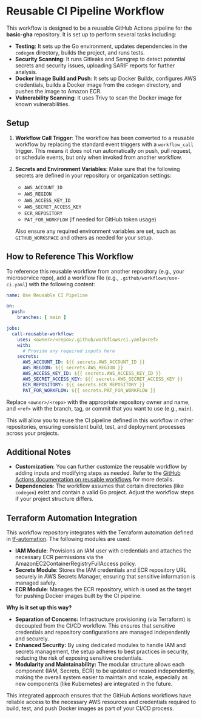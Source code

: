 # Reusable CI Pipeline Workflow

This workflow is designed to be a reusable GitHub Actions pipeline for the **basic-gha** repository. It is set up to perform several tasks including:

- **Testing**: It sets up the Go environment, updates dependencies in the `codegen` directory, builds the project, and runs tests.
- **Security Scanning**: It runs Gitleaks and Semgrep to detect potential secrets and security issues, uploading SARIF reports for further analysis.
- **Docker Image Build and Push**: It sets up Docker Buildx, configures AWS credentials, builds a Docker image from the `codegen` directory, and pushes the image to Amazon ECR.
- **Vulnerability Scanning**: It uses Trivy to scan the Docker image for known vulnerabilities.

## Setup

1. **Workflow Call Trigger**: The workflow has been converted to a reusable workflow by replacing the standard event triggers with a `workflow_call` trigger. This means it does not run automatically on push, pull request, or schedule events, but only when invoked from another workflow.

2. **Secrets and Environment Variables**: Make sure that the following secrets are defined in your repository or organization settings:
   - `AWS_ACCOUNT_ID`
   - `AWS_REGION`
   - `AWS_ACCESS_KEY_ID`
   - `AWS_SECRET_ACCESS_KEY`
   - `ECR_REPOSITORY`
   - `PAT_FOR_WORKFLOW` (if needed for GitHub token usage)
   
   Also ensure any required environment variables are set, such as `GITHUB_WORKSPACE` and others as needed for your setup.

## How to Reference This Workflow

To reference this reusable workflow from another repository (e.g., your microservice repo), add a workflow file (e.g., `.github/workflows/use-ci.yaml`) with the following content:

```yaml
name: Use Reusable CI Pipeline

on:
  push:
    branches: [ main ]

jobs:
  call-reusable-workflow:
    uses: <owner>/<repo>/.github/workflows/ci.yaml@<ref>
    with:
      # Provide any required inputs here
    secrets:
      AWS_ACCOUNT_ID: ${{ secrets.AWS_ACCOUNT_ID }}
      AWS_REGION: ${{ secrets.AWS_REGION }}
      AWS_ACCESS_KEY_ID: ${{ secrets.AWS_ACCESS_KEY_ID }}
      AWS_SECRET_ACCESS_KEY: ${{ secrets.AWS_SECRET_ACCESS_KEY }}
      ECR_REPOSITORY: ${{ secrets.ECR_REPOSITORY }}
      PAT_FOR_WORKFLOW: ${{ secrets.PAT_FOR_WORKFLOW }}
```

Replace `<owner>/<repo>` with the appropriate repository owner and name, and `<ref>` with the branch, tag, or commit that you want to use (e.g., `main`).

This will allow you to reuse the CI pipeline defined in this workflow in other repositories, ensuring consistent build, test, and deployment processes across your projects.

## Additional Notes

- **Customization**: You can further customize the reusable workflow by adding inputs and modifying steps as needed. Refer to the [GitHub Actions documentation on reusable workflows](https://docs.github.com/en/actions/using-workflows/reusing-workflows) for more details.
- **Dependencies**: The workflow assumes that certain directories (like `codegen`) exist and contain a valid Go project. Adjust the workflow steps if your project structure differs.

## Terraform Automation Integration

This workflow repository integrates with the Terraform automation defined in [tf-automation](https://github.com/olu-folarin/tf-automation/tree/main/modules). The following modules are used:

- **IAM Module**: Provisions an IAM user with credentials and attaches the necessary ECR permissions via the AmazonEC2ContainerRegistryFullAccess policy.
- **Secrets Module**: Stores the IAM credentials and ECR repository URL securely in AWS Secrets Manager, ensuring that sensitive information is managed safely.
- **ECR Module**: Manages the ECR repository, which is used as the target for pushing Docker images built by the CI pipeline.

**Why is it set up this way?**

- **Separation of Concerns:** Infrastructure provisioning (via Terraform) is decoupled from the CI/CD workflow. This ensures that sensitive credentials and repository configurations are managed independently and securely.
- **Enhanced Security:** By using dedicated modules to handle IAM and secrets management, the setup adheres to best practices in security, reducing the risk of exposing sensitive credentials.
- **Modularity and Maintainability:** The modular structure allows each component (IAM, Secrets, ECR) to be updated or reused independently, making the overall system easier to maintain and scale, especially as new components (like Kubernetes) are integrated in the future.

This integrated approach ensures that the GitHub Actions workflows have reliable access to the necessary AWS resources and credentials required to build, test, and push Docker images as part of your CI/CD process.
